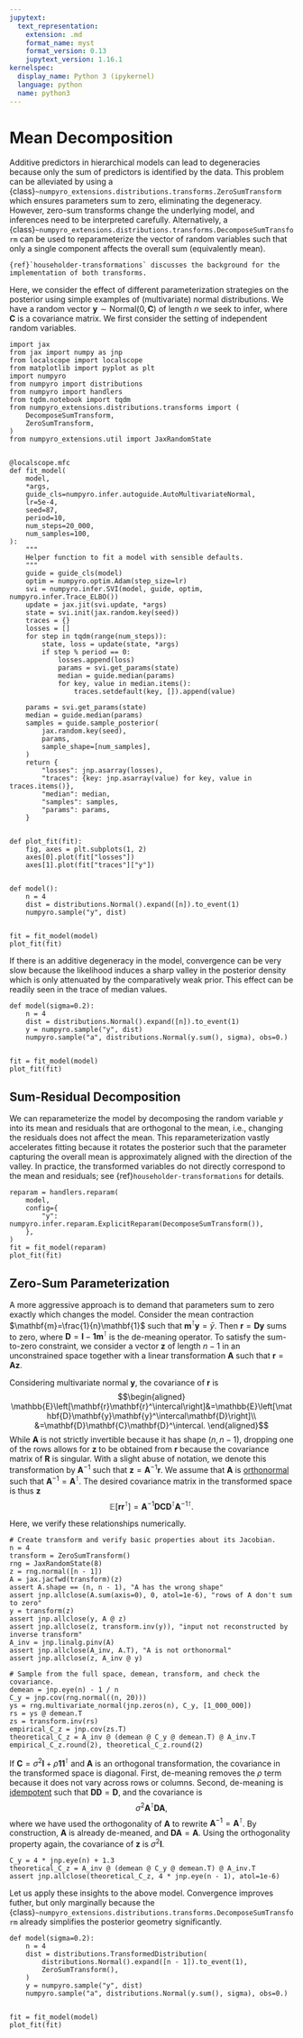 ```yaml
---
jupytext:
  text_representation:
    extension: .md
    format_name: myst
    format_version: 0.13
    jupytext_version: 1.16.1
kernelspec:
  display_name: Python 3 (ipykernel)
  language: python
  name: python3
---
```


# Mean Decomposition

Additive predictors in hierarchical models can lead to degeneracies because only the sum of predictors is identified by the data. This problem can be alleviated by using a {class}`~numpyro_extensions.distributions.transforms.ZeroSumTransform` which ensures parameters sum to zero, eliminating the degeneracy. However, zero-sum transforms change the underlying model, and inferences need to be interpreted carefully. Alternatively, a {class}`~numpyro_extensions.distributions.transforms.DecomposeSumTransform` can be used to reparameterize the vector of random variables such that only a single component affects the overall sum (equivalently mean).

```{seealso}
{ref}`householder-transformations` discusses the background for the implementation of both transforms.
```

Here, we consider the effect of different parameterization strategies on the posterior using simple examples of (multivariate) normal distributions. We have a random vector $\mathbf{y}\sim\mathsf{Normal}\left(0,\mathbf{C}\right)$ of length $n$ we seek to infer, where $\mathbf{C}$ is a covariance matrix. We first consider the setting of independent random variables.

```{code-cell} ipython3
import jax
from jax import numpy as jnp
from localscope import localscope
from matplotlib import pyplot as plt
import numpyro
from numpyro import distributions
from numpyro import handlers
from tqdm.notebook import tqdm
from numpyro_extensions.distributions.transforms import (
    DecomposeSumTransform,
    ZeroSumTransform,
)
from numpyro_extensions.util import JaxRandomState


@localscope.mfc
def fit_model(
    model,
    *args,
    guide_cls=numpyro.infer.autoguide.AutoMultivariateNormal,
    lr=5e-4,
    seed=87,
    period=10,
    num_steps=20_000,
    num_samples=100,
):
    """
    Helper function to fit a model with sensible defaults.
    """
    guide = guide_cls(model)
    optim = numpyro.optim.Adam(step_size=lr)
    svi = numpyro.infer.SVI(model, guide, optim, numpyro.infer.Trace_ELBO())
    update = jax.jit(svi.update, *args)
    state = svi.init(jax.random.key(seed))
    traces = {}
    losses = []
    for step in tqdm(range(num_steps)):
        state, loss = update(state, *args)
        if step % period == 0:
            losses.append(loss)
            params = svi.get_params(state)
            median = guide.median(params)
            for key, value in median.items():
                traces.setdefault(key, []).append(value)

    params = svi.get_params(state)
    median = guide.median(params)
    samples = guide.sample_posterior(
        jax.random.key(seed),
        params,
        sample_shape=[num_samples],
    )
    return {
        "losses": jnp.asarray(losses),
        "traces": {key: jnp.asarray(value) for key, value in traces.items()},
        "median": median,
        "samples": samples,
        "params": params,
    }


def plot_fit(fit):
    fig, axes = plt.subplots(1, 2)
    axes[0].plot(fit["losses"])
    axes[1].plot(fit["traces"]["y"])


def model():
    n = 4
    dist = distributions.Normal().expand([n]).to_event(1)
    numpyro.sample("y", dist)


fit = fit_model(model)
plot_fit(fit)
```

If there is an additive degeneracy in the model, convergence can be very slow because the likelihood induces a sharp valley in the posterior density which is only attenuated by the comparatively weak prior. This effect can be readily seen in the trace of median values.

```{code-cell} ipython3
def model(sigma=0.2):
    n = 4
    dist = distributions.Normal().expand([n]).to_event(1)
    y = numpyro.sample("y", dist)
    numpyro.sample("a", distributions.Normal(y.sum(), sigma), obs=0.)


fit = fit_model(model)
plot_fit(fit)
```

## Sum-Residual Decomposition

We can reparameterize the model by decomposing the random variable $y$ into its mean and residuals that are orthogonal to the mean, i.e., changing the residuals does not affect the mean. This reparameterization vastly accelerates fitting because it rotates the posterior such that the parameter capturing the overall mean is approximately aligned with the direction of the valley. In practice, the transformed variables do not directly correspond to the mean and residuals; see {ref}`householder-transformations` for details.

```{code-cell} ipython3
reparam = handlers.reparam(
    model,
    config={
        "y": numpyro.infer.reparam.ExplicitReparam(DecomposeSumTransform()),
    },
)
fit = fit_model(reparam)
plot_fit(fit)
```

## Zero-Sum Parameterization

A more aggressive approach is to demand that parameters sum to zero exactly which changes the model. Consider the mean contraction $\mathbf{m}=\frac{1}{n}\mathbf{1}$ such that $\mathbf{m}^\intercal \mathbf{y} = \bar y$. Then $\mathbf{r}=\mathbf{D}\mathbf{y}$ sums to zero, where $\mathbf{D} = \mathbf{I} - \mathbf{1}\mathbf{m}^\intercal$ is the de-meaning operator. To satisfy the sum-to-zero constraint, we consider a vector $\mathbf{z}$ of length $n - 1$ in an unconstrained space together with a linear transformation $\mathbf{A}$ such that $\mathbf{r}=\mathbf{A}\mathbf{z}$.

Considering multivariate normal $\mathbf{y}$, the covariance of $\mathbf{r}$ is
$$\begin{aligned}
\mathbb{E}\left[\mathbf{r}\mathbf{r}^\intercal\right]&=\mathbb{E}\left[\mathbf{D}\mathbf{y}\mathbf{y}^\intercal\mathbf{D}\right]\\
&=\mathbf{D}\mathbf{C}\mathbf{D}^\intercal.
\end{aligned}$$
While $\mathbf{A}$ is not strictly invertible because it has shape $\left(n, n - 1\right)$, dropping one of the rows allows for $\mathbf{z}$ to be obtained from $\mathbf{r}$ because the covariance matrix of $\mathbf{R}$ is singular. With a slight abuse of notation, we denote this transformation by $\mathbf{A}^{-1}$ such that $\mathbf{z}=\mathbf{A}^{-1}\mathbf{r}$. We assume that $\mathbf{A}$ is [orthonormal](https://en.wikipedia.org/wiki/Orthogonal_matrix) such that $\mathbf{A}^{-1}=\mathbf{A}^\intercal$. The desired covariance matrix in the transformed space is thus $\mathbf{z}$
$$
\mathbb{E}\left[\mathbf{r}\mathbf{r}^\intercal\right]=\mathbf{A}^{-1}\mathbf{D}\mathbf{C}\mathbf{D}^\intercal{\mathbf{A}^{-1}}^\intercal.
$$

Here, we verify these relationships numerically.

```{code-cell} ipython3
# Create transform and verify basic properties about its Jacobian.
n = 4
transform = ZeroSumTransform()
rng = JaxRandomState(8)
z = rng.normal([n - 1])
A = jax.jacfwd(transform)(z)
assert A.shape == (n, n - 1), "A has the wrong shape"
assert jnp.allclose(A.sum(axis=0), 0, atol=1e-6), "rows of A don't sum to zero"
y = transform(z)
assert jnp.allclose(y, A @ z)
assert jnp.allclose(z, transform.inv(y)), "input not reconstructed by inverse transform"
A_inv = jnp.linalg.pinv(A)
assert jnp.allclose(A_inv, A.T), "A is not orthonormal"
assert jnp.allclose(z, A_inv @ y)

# Sample from the full space, demean, transform, and check the covariance.
demean = jnp.eye(n) - 1 / n
C_y = jnp.cov(rng.normal((n, 20)))
ys = rng.multivariate_normal(jnp.zeros(n), C_y, [1_000_000])
rs = ys @ demean.T
zs = transform.inv(rs)
empirical_C_z = jnp.cov(zs.T)
theoretical_C_z = A_inv @ (demean @ C_y @ demean.T) @ A_inv.T
empirical_C_z.round(2), theoretical_C_z.round(2)
```

If $\mathbf{C} = \sigma^2 \mathbf{I} + \rho \mathbf{1}\mathbf{1}^\intercal$ and $\mathbf{A}$ is an orthogonal transformation, the covariance in the transformed space is diagonal. First, de-meaning removes the $\rho$ term because it does not vary across rows or columns. Second, de-meaning is [idempotent](https://en.wikipedia.org/wiki/Idempotence) such that $\mathbf{D}\mathbf{D}=\mathbf{D}$, and the covariance is
$$
\sigma^2\mathbf{A}^\intercal\mathbf{D}\mathbf{A},
$$
where we have used the orthogonality of $\mathbf{A}$ to rewrite $\mathbf{A}^{-1}=\mathbf{A}^\intercal$. By construction, $\mathbf{A}$ is already de-meaned, and $\mathbf{D}\mathbf{A}=\mathbf{A}$. Using the orthogonality property again, the covariance of $\mathbf{z}$ is $\sigma^2\mathbf{I}$.

```{code-cell} ipython3
C_y = 4 * jnp.eye(n) + 1.3
theoretical_C_z = A_inv @ (demean @ C_y @ demean.T) @ A_inv.T
assert jnp.allclose(theoretical_C_z, 4 * jnp.eye(n - 1), atol=1e-6)
```

Let us apply these insights to the above model. Convergence improves futher, but only marginally because the {class}`~numpyro_extensions.distributions.transforms.DecomposeSumTransform` already simplifies the posterior geometry significantly.

```{code-cell} ipython3
def model(sigma=0.2):
    n = 4
    dist = distributions.TransformedDistribution(
        distributions.Normal().expand([n - 1]).to_event(1),
        ZeroSumTransform(),
    )
    y = numpyro.sample("y", dist)
    numpyro.sample("a", distributions.Normal(y.sum(), sigma), obs=0.)


fit = fit_model(model)
plot_fit(fit)
```
